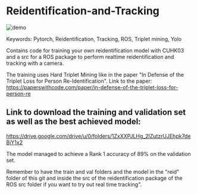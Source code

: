 # Reidentification-and-Tracking

![demo](https://github.com/RayCali/Reidentification-and-Tracking/assets/90102246/08527403-4b0a-47ca-a613-f9a9c68e4db3)

Keywords: Pytorch, Reidentification, Tracking, ROS, Triplet mining, Yolo

Contains code for training your own reidentification model with CUHK03 and a src for a ROS package to perform realtime reidentification and tracking with a camera.

The training uses Hard Triplet Mining like in the paper "In Defense of the Triplet Loss for Person Re-Identification". Link to the paper: https://paperswithcode.com/paper/in-defense-of-the-triplet-loss-for-person-re

## Link to download the training and validation set as well as the best achieved model:
https://drive.google.com/drive/u/0/folders/1ZxXXPJLHg_2lZutzrUJEhpk7deBiY1x2

The model managed to achieve a Rank 1 accuracy of 89% on the validation set.

Remember to have the train and val folders and the model in the "reid" folder of this git and inside the src of the reidentification package of the ROS src folder if you want to try out real time tracking".

